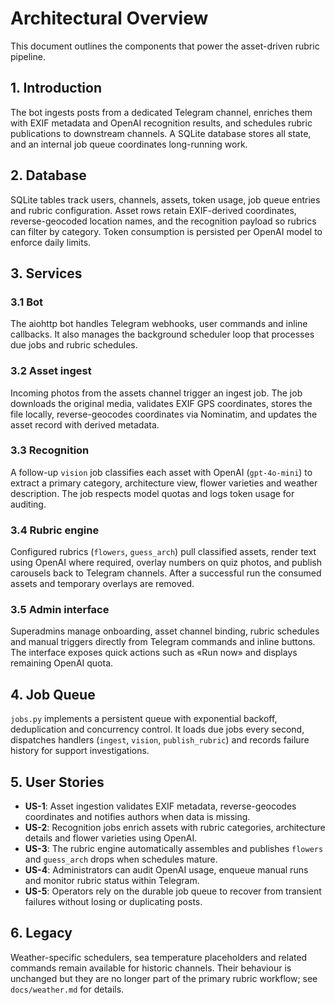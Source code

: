 # Architectural Overview

This document outlines the components that power the asset-driven rubric pipeline.

## 1. Introduction
The bot ingests posts from a dedicated Telegram channel, enriches them with EXIF metadata and OpenAI recognition results, and schedules rubric publications to downstream channels. A SQLite database stores all state, and an internal job queue coordinates long-running work.

## 2. Database
SQLite tables track users, channels, assets, token usage, job queue entries and rubric configuration. Asset rows retain EXIF-derived coordinates, reverse-geocoded location names, and the recognition payload so rubrics can filter by category. Token consumption is persisted per OpenAI model to enforce daily limits.

## 3. Services
### 3.1 Bot
The aiohttp bot handles Telegram webhooks, user commands and inline callbacks. It also manages the background scheduler loop that processes due jobs and rubric schedules.

### 3.2 Asset ingest
Incoming photos from the assets channel trigger an ingest job. The job downloads the original media, validates EXIF GPS coordinates, stores the file locally, reverse-geocodes coordinates via Nominatim, and updates the asset record with derived metadata.

### 3.3 Recognition
A follow-up `vision` job classifies each asset with OpenAI (`gpt-4o-mini`) to extract a primary category, architecture view, flower varieties and weather description. The job respects model quotas and logs token usage for auditing.

### 3.4 Rubric engine
Configured rubrics (`flowers`, `guess_arch`) pull classified assets, render text using OpenAI where required, overlay numbers on quiz photos, and publish carousels back to Telegram channels. After a successful run the consumed assets and temporary overlays are removed.

### 3.5 Admin interface
Superadmins manage onboarding, asset channel binding, rubric schedules and manual triggers directly from Telegram commands and inline buttons. The interface exposes quick actions such as «Run now» and displays remaining OpenAI quota.

## 4. Job Queue
`jobs.py` implements a persistent queue with exponential backoff, deduplication and concurrency control. It loads due jobs every second, dispatches handlers (`ingest`, `vision`, `publish_rubric`) and records failure history for support investigations.

## 5. User Stories
- **US-1**: Asset ingestion validates EXIF metadata, reverse-geocodes coordinates and notifies authors when data is missing.
- **US-2**: Recognition jobs enrich assets with rubric categories, architecture details and flower varieties using OpenAI.
- **US-3**: The rubric engine automatically assembles and publishes `flowers` and `guess_arch` drops when schedules mature.
- **US-4**: Administrators can audit OpenAI usage, enqueue manual runs and monitor rubric status within Telegram.
- **US-5**: Operators rely on the durable job queue to recover from transient failures without losing or duplicating posts.

## 6. Legacy
Weather-specific schedulers, sea temperature placeholders and related commands remain available for historic channels. Their behaviour is unchanged but they are no longer part of the primary rubric workflow; see `docs/weather.md` for details.
